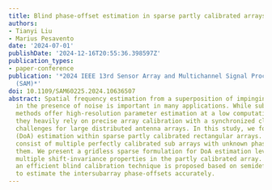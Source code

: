 ```yaml
---
title: Blind phase-offset estimation in sparse partly calibrated arrays
authors:
- Tianyi Liu
- Marius Pesavento
date: '2024-07-01'
publishDate: '2024-12-16T20:55:36.398597Z'
publication_types:
- paper-conference
publication: '*2024 IEEE 13rd Sensor Array and Multichannel Signal Processing Workshop
  (SAM)*'
doi: 10.1109/SAM60225.2024.10636507
abstract: Spatial frequency estimation from a superposition of impinging waveforms
  in the presence of noise is important in many applications. While subspace-based
  methods offer high-resolution parameter estimation at a low computational cost,
  they heavily rely on precise array calibration with a synchronized clock, posing
  challenges for large distributed antenna arrays. In this study, we focus on direction-of-arrival
  (DoA) estimation within sparse partly calibrated rectangular arrays. These arrays
  consist of multiple perfectly calibrated sub arrays with unknown phase-offsets among
  them. We present a gridless sparse formulation for DoA estimation leveraging the
  multiple shift-invariance properties in the partly calibrated array. Additionally,
  an efficient blind calibration technique is proposed based on semidefinite relaxation
  to estimate the intersubarray phase-offsets accurately.
---
```

